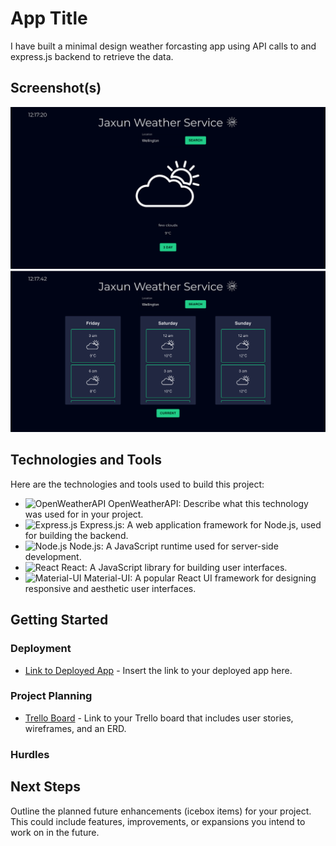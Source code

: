 # App Title

I have built a minimal design weather forcasting app using API calls to and express.js backend to retrieve the data. 

## Screenshot(s)

![Alt Text](./public/jaxun-weather-landing.png)
![Alt Text](./public/jaxun-weather.png)

## Technologies and Tools

Here are the technologies and tools used to build this project:

- ![OpenWeatherAPI](https://example.com/openweather-api-icon.png) OpenWeatherAPI: Describe what this technology was used for in your project.
- ![Express.js](https://cdn.svgporn.com/logos/express.svg) Express.js: A web application framework for Node.js, used for building the backend.
- ![Node.js](https://cdn.svgporn.com/logos/nodejs.svg) Node.js: A JavaScript runtime used for server-side development.
- ![React](https://cdn.svgporn.com/logos/react.svg) React: A JavaScript library for building user interfaces.
- ![Material-UI](https://cdn.svgporn.com/logos/material-ui.svg) Material-UI: A popular React UI framework for designing responsive and aesthetic user interfaces.

## Getting Started

### Deployment

- [Link to Deployed App](#) - Insert the link to your deployed app here.

### Project Planning

- [Trello Board](#) - Link to your Trello board that includes user stories, wireframes, and an ERD.

### Hurdles

## Next Steps

Outline the planned future enhancements (icebox items) for your project. This could include features, improvements, or expansions you intend to work on in the future.
